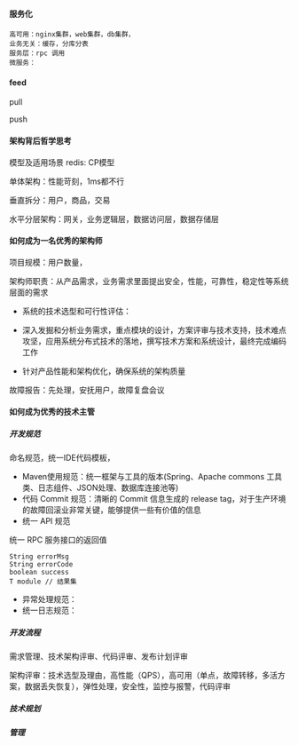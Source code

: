 #### 服务化
	高可用：nginx集群，web集群，db集群，
	业务无关：缓存，分库分表
	服务层：rpc 调用
	微服务：
	
#### feed 
pull

push

#### 架构背后哲学思考
模型及适用场景
redis: CP模型

单体架构：性能苛刻，1ms都不行

垂直拆分：用户，商品，交易

水平分层架构：网关，业务逻辑层，数据访问层，数据存储层

#### 如何成为一名优秀的架构师

项目规模：用户数量，

架构师职责：从产品需求，业务需求里面提出安全，性能，可靠性，稳定性等系统层面的需求
- 系统的技术选型和可行性评估：

- 深入发掘和分析业务需求，重点模块的设计，方案评审与技术支持，技术难点攻坚，应用系统分布式技术的落地，撰写技术方案和系统设计，最终完成编码工作

- 针对产品性能和架构优化，确保系统的架构质量

故障报告：先处理，安抚用户，故障复盘会议

#### 如何成为优秀的技术主管
##### 开发规范
命名规范，统一IDE代码模板，
- Maven使用规范：统一框架与工具的版本(Spring、Apache commons 工具类、日志组件、JSON处理、数据库连接池等)
- 代码 Commit 规范：清晰的 Commit 信息生成的 release tag，对于生产环境的故障回滚业非常关键，能够提供一些有价值的信息
- 统一 API 规范

统一 RPC 服务接口的返回值
```
String errorMsg
String errorCode
boolean success
T module // 结果集
```

- 异常处理规范：
- 统一日志规范：

##### 开发流程
需求管理、技术架构评审、代码评审、发布计划评审

架构评审：技术选型及理由，高性能（QPS），高可用（单点，故障转移，多活方案，数据丢失恢复），弹性处理，安全性，监控与报警，代码评审

##### 技术规划
##### 管理